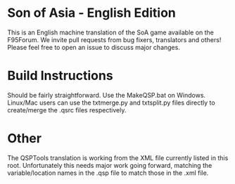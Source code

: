 # Son of Asia - English Edition

This is an English machine translation of the SoA game available on the F95Forum. We invite pull requests from bug fixers, translators and others! Please feel free to open an issue to discuss major changes.

# Build Instructions

Should be fairly straightforward. Use the MakeQSP.bat on Windows. Linux/Mac users can use the txtmerge.py and txtsplit.py files directly to create/merge the .qsrc files respectively.

# Other

The QSPTools translation is working from the XML file currently listed in this root. Unfortunately this needs major work going forward, matching the variable/location names in the .qsp file to match those in the .xml file. 
